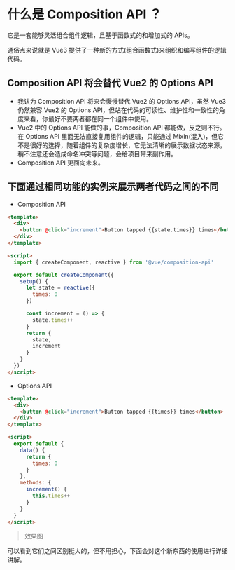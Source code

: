 # 什么是 Composition API ？

它是一套能够灵活组合组件逻辑，且基于函数式的和增加式的 APIs。

通俗点来说就是 Vue3 提供了一种新的方式(组合函数式)来组织和编写组件的逻辑代码。

## Composition API 将会替代 Vue2 的 Options API

- 我认为 Composition API 将来会慢慢替代 Vue2 的 Options API，虽然 Vue3 仍然兼容 Vue2 的 Options API，但站在代码的可读性、维护性和一致性的角度来看，你最好不要两者都在同一个组件中使用。
- Vue2 中的 Options API 能做的事，Composition API 都能做，反之则不行。在 Options API 里面无法直接复用组件的逻辑，只能通过 Mixin(混入)，但它不是很好的选择，随着组件的复杂度增长，它无法清晰的展示数据状态来源，稍不注意还会造成命名冲突等问题，会给项目带来副作用。
- Composition API 更面向未来。

## 下面通过相同功能的实例来展示两者代码之间的不同

- Composition API

```html
<template>
  <div>
    <button @click="increment">Button tapped {{state.times}} times</button>
  </div>
</template>

<script>
  import { createComponent, reactive } from '@vue/composition-api'

  export default createComponent({
    setup() {
      let state = reactive({
        times: 0
      })

      const increment = () => {
        state.times++
      }
      return {
        state,
        increment
      }
    }
  })
</script>
```

- Options API

```html
<template>
  <div>
    <button @click="increment">Button tapped {{times}} times</button>
  </div>
</template>

<script>
  export default {
    data() {
      return {
        times: 0
      }
    },
    methods: {
      increment() {
        this.times++
      }
    }
  }
</script>
```

> 效果图

可以看到它们之间区别挺大的，但不用担心，下面会对这个新东西的使用进行详细讲解。

